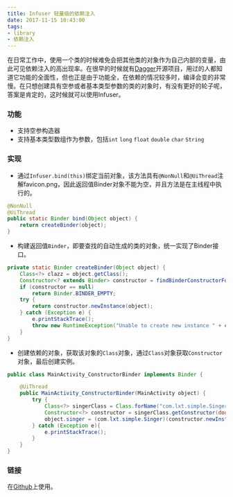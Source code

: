 ```yaml
---
title: Infuser 轻量级的依赖注入
date: 2017-11-15 10:43:00
tags:
- library
- 依赖注入
---
```

在日常工作中，使用一个类的时候难免会把其他类的对象作为自己内部的变量，由此可见依赖注入的高出现率。在很早的时候就有[Dagger](https://github.com/google/dagger)开源项目，用过的人都知道它功能的全面性，但也正是由于功能全，在依赖的情况较多时，编译会变的非常慢。在只想创建具有空参或者基本类型参数的类的对象时，有没有更好的轮子呢，答案是肯定的，这时候就可以使用Infuser。
### 功能
- 支持空参构造器
- 支持基本类型数组作为参数，包括`int` `long` `float` `double` `char` `String`
<!-- more -->

### 实现
* 通过`Infuser.bind(this)`绑定当前对象，该方法具有`@NonNull`和`@UiThread`注解favicon.png，因此返回值Binder对象不能为空，并且方法是在主线程中执行的。
```java
@NonNull
@UiThread
public static Binder bind(Object object) {
    return createBinder(object);
}
```
* 构建返回值`Binder`，即要查找的自动生成的类的对象，统一实现了Binder接口。
```java
private static Binder createBinder(Object object) {
    Class<?> clazz = object.getClass();
    Constructor<? extends Binder> constructor = findBinderConstructorForClass(clazz);
    if (constructor == null)
        return Binder.BINDER_EMPTY;
    try {
        return constructor.newInstance(object);
    } catch (Exception e) {
        e.printStackTrace();
        throw new RuntimeException("Unable to create new instance " + constructor, e);
    }
}
```
* 创建依赖的对象，获取该对象的`Class`对象，通过`Class`对象获取`Constructor`对象，最后创建实例。
```java
public class MainActivity_ConstructorBinder implements Binder {

    @UiThread
    public MainActivity_ConstructorBinder(MainActivity object) {
        try {
        	Class<?> singerClass = Class.forName("com.lxt.simple.Singer");
        	Constructor<?> constructor = singerClass.getConstructor(double.class,double.class,double.class);
        	object.singer = (com.lxt.simple.Singer)(constructor.newInstance(20000.0,222222.0,250000.0));
        } catch (Exception e){
           	e.printStackTrace();
        }
    }
}
```
### 链接
在[Github](https://github.com/lxt352/Infuser)上使用。